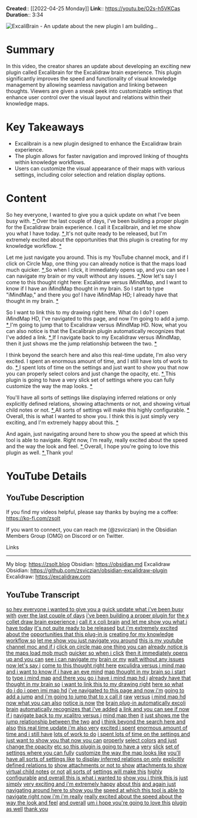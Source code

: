 **Created**:: [[2022-04-25 Monday]]
**Link**:: https://youtu.be/O2s-h5VKCas
**Duration**:: 3:34

![ExcaliBrain - An update about the new plugin I am building...](https://youtu.be/O2s-h5VKCas)

# Summary
In this video, the creator shares an update about developing an exciting new plugin called Excalibrain for the Excalidraw brain experience. This plugin significantly improves the speed and functionality of visual knowledge management by allowing seamless navigation and linking between thoughts. Viewers are given a sneak peek into customizable settings that enhance user control over the visual layout and relations within their knowledge maps.

# Key Takeaways
- Excalibrain is a new plugin designed to enhance the Excalidraw brain experience.
- The plugin allows for faster navigation and improved linking of thoughts within knowledge workflows.
- Users can customize the visual appearance of their maps with various settings, including color selection and relation display options.

# Content
So hey everyone, I wanted to give you a quick update on what I've been busy with. [* ](https://youtu.be/O2s-h5VKCas?t=0) Over the last couple of days, I've been building a proper plugin for the Excalidraw brain experience. I call it Excalibrain, and let me show you what I have today. [* ](https://youtu.be/O2s-h5VKCas?t=6) It's not quite ready to be released, but I'm extremely excited about the opportunities that this plugin is creating for my knowledge workflow. [* ](https://youtu.be/O2s-h5VKCas?t=20)

Let me just navigate you around. This is my YouTube channel mock, and if I click on Circle Map, one thing you can already notice is that the maps load much quicker. [* ](https://youtu.be/O2s-h5VKCas?t=32) So when I click, it immediately opens up, and you can see I can navigate my brain or my vault without any issues. [* ](https://youtu.be/O2s-h5VKCas?t=44) Now let's say I come to this thought right here: Excalidraw versus iMindMap, and I want to know if I have an iMindMap thought in my brain. So I start to type "iMindMap," and there you go! I have iMindMap HD; I already have that thought in my brain. [* ](https://youtu.be/O2s-h5VKCas?t=55)

So I want to link this to my drawing right here. What do I do? I open iMindMap HD, I've navigated to this page, and now I'm going to add a jump. [* ](https://youtu.be/O2s-h5VKCas?t=78) I'm going to jump that to Excalidraw versus iMindMap HD. Now, what you can also notice is that the Excalibrain plugin automatically recognizes that I've added a link. [* ](https://youtu.be/O2s-h5VKCas?t=91) If I navigate back to my Excalidraw versus iMindMap, then it just shows me the jump relationship between the two. [* ](https://youtu.be/O2s-h5VKCas?t=112)

I think beyond the search here and also this real-time update, I'm also very excited. I spent an enormous amount of time, and I still have lots of work to do. [* ](https://youtu.be/O2s-h5VKCas?t=127) I spent lots of time on the settings and just want to show you that now you can properly select colors and just change the opacity, etc. [* ](https://youtu.be/O2s-h5VKCas?t=141) This plugin is going to have a very slick set of settings where you can fully customize the way the map looks. [* ](https://youtu.be/O2s-h5VKCas?t=150)

You'll have all sorts of settings like displaying inferred relations or only explicitly defined relations, showing attachments or not, and showing virtual child notes or not. [* ](https://youtu.be/O2s-h5VKCas?t=161) All sorts of settings will make this highly configurable. [* ](https://youtu.be/O2s-h5VKCas?t=177) Overall, this is what I wanted to show you. I think this is just simply very exciting, and I'm extremely happy about this. [* ](https://youtu.be/O2s-h5VKCas?t=183)

And again, just navigating around here to show you the speed at which this tool is able to navigate. Right now, I'm really, really excited about the speed and the way the look and feel. [* ](https://youtu.be/O2s-h5VKCas?t=190) Overall, I hope you're going to love this plugin as well. [* ](https://youtu.be/O2s-h5VKCas?t=211) Thank you!

# YouTube Details

## YouTube Description

If you find  my videos helpful, please say thanks by buying me a coffee: https://ko-fi.com/zsolt

If you want to connect, you can reach me (@zsviczian) in the Obsidian Members Group (OMG) on Discord or on Twitter.

Links

---------

My blog: https://zsolt.blog
Obsidian: https://obsidian.md
Excalidraw Obsidian: https://github.com/zsviczian/obsidian-excalidraw-plugin
Excalidraw: https://excalidraw.com

## YouTube Transcript

[so hey everyone i wanted to give you a](https://youtu.be/O2s-h5VKCas?t=0) [quick update what i've been busy with](https://youtu.be/O2s-h5VKCas?t=1) [over the last couple of days](https://youtu.be/O2s-h5VKCas?t=4) [i've been building a proper plugin for](https://youtu.be/O2s-h5VKCas?t=6) [the x collet draw brain experience i](https://youtu.be/O2s-h5VKCas?t=9) [call it x coli brain](https://youtu.be/O2s-h5VKCas?t=12) [and let me show you what i have today](https://youtu.be/O2s-h5VKCas?t=14) [it's not quite ready to be released](https://youtu.be/O2s-h5VKCas?t=17) [but i'm extremely excited about the](https://youtu.be/O2s-h5VKCas?t=20) [opportunities that this plug-in is](https://youtu.be/O2s-h5VKCas?t=23) [creating for my knowledge workflow so](https://youtu.be/O2s-h5VKCas?t=25) [let me show you just navigate you around](https://youtu.be/O2s-h5VKCas?t=28) [this is my youtube channel moc and if i](https://youtu.be/O2s-h5VKCas?t=32) [click on circle map one thing you can](https://youtu.be/O2s-h5VKCas?t=36) [already notice is the maps load mob much](https://youtu.be/O2s-h5VKCas?t=38) [quicker so when i click](https://youtu.be/O2s-h5VKCas?t=42) [then it immediately opens up and you can](https://youtu.be/O2s-h5VKCas?t=44) [see i can navigate my](https://youtu.be/O2s-h5VKCas?t=48) [brain or my](https://youtu.be/O2s-h5VKCas?t=50) [walt without any issues now let's say i](https://youtu.be/O2s-h5VKCas?t=52) [come to this thought right here](https://youtu.be/O2s-h5VKCas?t=55) [exculidra versus i mind map](https://youtu.be/O2s-h5VKCas?t=58) [and i want to know if i have an eye mind](https://youtu.be/O2s-h5VKCas?t=61) [map thought in my brain so i start to](https://youtu.be/O2s-h5VKCas?t=63) [type i mind map](https://youtu.be/O2s-h5VKCas?t=67) [and there you go i have i mind map hd i](https://youtu.be/O2s-h5VKCas?t=69) [already have that thought in my brain so](https://youtu.be/O2s-h5VKCas?t=73) [i want to link this to my drawing right](https://youtu.be/O2s-h5VKCas?t=75) [here so what do i do i open imi map hd](https://youtu.be/O2s-h5VKCas?t=78) [i've navigated to this page and now i'm](https://youtu.be/O2s-h5VKCas?t=82) [going to add a jump](https://youtu.be/O2s-h5VKCas?t=84) [and i'm going to jump that to x call it](https://youtu.be/O2s-h5VKCas?t=87) [raw](https://youtu.be/O2s-h5VKCas?t=91) [versus](https://youtu.be/O2s-h5VKCas?t=91) [i mind map hd now what you can also](https://youtu.be/O2s-h5VKCas?t=93) [notice is now](https://youtu.be/O2s-h5VKCas?t=96) [the](https://youtu.be/O2s-h5VKCas?t=97) [brain plug-in automatically excoli brain](https://youtu.be/O2s-h5VKCas?t=98) [automatically recognizes that i've added](https://youtu.be/O2s-h5VKCas?t=102) [a link and you can see if now if i](https://youtu.be/O2s-h5VKCas?t=105) [navigate back to my xcalitro versus i](https://youtu.be/O2s-h5VKCas?t=109) [mind map then](https://youtu.be/O2s-h5VKCas?t=112) [it](https://youtu.be/O2s-h5VKCas?t=114) [just shows me](https://youtu.be/O2s-h5VKCas?t=115) [the jump relationship between the two](https://youtu.be/O2s-h5VKCas?t=116) [and](https://youtu.be/O2s-h5VKCas?t=120) [i think beyond the search here and also](https://youtu.be/O2s-h5VKCas?t=121) [this real time update i'm also very](https://youtu.be/O2s-h5VKCas?t=124) [excited i spent](https://youtu.be/O2s-h5VKCas?t=127) [enormous amount of time and i still have](https://youtu.be/O2s-h5VKCas?t=129) [lots of work to do](https://youtu.be/O2s-h5VKCas?t=131) [i spent lots of time on the settings and](https://youtu.be/O2s-h5VKCas?t=134) [just want to show you that now you can](https://youtu.be/O2s-h5VKCas?t=138) [properly](https://youtu.be/O2s-h5VKCas?t=141) [select colors](https://youtu.be/O2s-h5VKCas?t=142) [and just change the opacity](https://youtu.be/O2s-h5VKCas?t=144) [etc so this plugin is going to have a](https://youtu.be/O2s-h5VKCas?t=147) [very](https://youtu.be/O2s-h5VKCas?t=150) [slick](https://youtu.be/O2s-h5VKCas?t=152) [set of settings where you can fully](https://youtu.be/O2s-h5VKCas?t=153) [customize the way the map looks like](https://youtu.be/O2s-h5VKCas?t=156) [you'll have all sorts of settings like](https://youtu.be/O2s-h5VKCas?t=159) [to display inferred relations on only](https://youtu.be/O2s-h5VKCas?t=161) [explicitly defined relations to](https://youtu.be/O2s-h5VKCas?t=165) [show attachments or not to show](https://youtu.be/O2s-h5VKCas?t=168) [attachments to show virtual child notes](https://youtu.be/O2s-h5VKCas?t=170) [or not](https://youtu.be/O2s-h5VKCas?t=174) [all sorts of](https://youtu.be/O2s-h5VKCas?t=175) [settings will make this](https://youtu.be/O2s-h5VKCas?t=177) [highly configurable](https://youtu.be/O2s-h5VKCas?t=179) [and overall this is what i wanted to](https://youtu.be/O2s-h5VKCas?t=181) [show you i think this is](https://youtu.be/O2s-h5VKCas?t=183) [just simply](https://youtu.be/O2s-h5VKCas?t=184) [very exciting and i'm extremely happy](https://youtu.be/O2s-h5VKCas?t=186) [about this](https://youtu.be/O2s-h5VKCas?t=189) [and again just](https://youtu.be/O2s-h5VKCas?t=190) [navigating around here to show you the](https://youtu.be/O2s-h5VKCas?t=192) [speed at which this tool is able to](https://youtu.be/O2s-h5VKCas?t=195) [navigate right now i'm i'm really](https://youtu.be/O2s-h5VKCas?t=198) [really excited about the speed about the](https://youtu.be/O2s-h5VKCas?t=201) [way the look and feel](https://youtu.be/O2s-h5VKCas?t=205) [and overall](https://youtu.be/O2s-h5VKCas?t=207) [um i hope you're going to love this](https://youtu.be/O2s-h5VKCas?t=208) [plugin as well](https://youtu.be/O2s-h5VKCas?t=211) [thank you](https://youtu.be/O2s-h5VKCas?t=213) 


